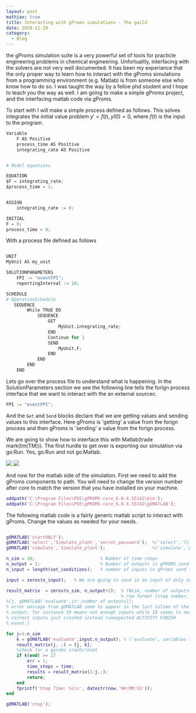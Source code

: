 ```yaml
---
layout: post
mathjax: true
title: Interacting with gProms simulations - The guild
date: 2020-11-20
category:
  - Blog
---
```


the gProms simulation suite is a very powerful set of tools for practicle engineering problems in chemical engineering. Unfortualtly, interfacing with the solvers are not very well documented. It has been my experiance that the only proper way to learn how to interact with the gProms simulations from a programming environment (e.g. Matlab) is from someone else who know how to do so. I was taught the way by a felloe phd student and I hope to teach you the way as well. I am going to make a simple gProms project, and the interfacing matlab code via gProms. 

To start with I will make a simple process defined as follows. This solves integrates the initial value problem $y'=f(t), y(0)=0$, where $f(t)$ is the input to the program.

```Python
Variable
    F AS Positive
    process_time AS Positive
    integrating_rate AS Positive


# Model equations

EQUATION
$F = integrating_rate;
$process_time = 1;


ASSIGN
    integrating_rate := 0;

INITIAL
F = 0;
process_time = 0;
```
With a process file defined as follows

```Python

UNIT
MyUnit AS my_unit

SOLUTIONPARAMETERS
    FPI := "eventFPI";
    reportingInterval := 10;

SCHEDULE
# OperationSchedule
   SEQUENCE
        While TRUE DO
            SEQUENCE
                GET
                    MyUnit.integrating_rate;
                END
                Continue for 1
                SEND
                    MyUnit.F;
                END
            END
        END
    END
```

Lets go over the process file to understand what is happening. In the SolutionParameters section we see the following line tells the forign process interface that we want to interact with the an external sourcec.
```Python
FPI := "eventFPI";
```
And the ``Get`` and ``Send`` blocks declare that we are getting values and sending values to this interface. Here gProms is 'getting' a value from the forign process and then gProms is 'sending' a value from the forign process. 

We are going to show how to interface this with Matlab(trade mark(tm(TM))). The first hurdle to get over is exporting our simulation via go:Run. Yes, go:Run and not go:Matlab.

![](/assets/imgs/Example.png)
![](/assets/imgs/Example_2.png)

And now for the matlab side of the simulation. First we need to add the gProms components to path. You will need to change the version number after core to match the version that you have installed on your machine. 

```matlab
addpath('C:\Program Files\PSE\gPROMS-core_6.0.4.55142\bin');
addpath('C:\Program Files\PSE\gPROMS-core_6.0.4.55142\gOMATLAB');
```

The following matlab code is a fairly generic matlab script to interact with gProms. Change the values as needed for your needs.

```matlab

gOMATLAB('startONLY');
gOMATLAB('select','Simulate_plant','secret_password');  %('select','file_name','encryption_password')
gOMATLAB('simulate','Simulate_plant');                  %('simulate','process_name')

n_sim = 10;                         % Number of time steps
n_output = 1;                       % Number of outputs in gPROMS send task
n_input = length(set_conditions);   % number of inputs in gProms send task

input = zeros(n_input);   % We are going to send in an input of only zeros

result_matrix  = zeros(n_sim, n_output+2);  % (Nsim, number of outputs+2) [outputs are the entities in gOMATLAB_send]
                                            % row format [step number, output values, gProms return code]
%[j, gOMATLAB('evaluate',in',number of outputs)];
% error message from gOMATLAB seem to appear in the last column of the
% output, for instance 19 means not enough inputs while 18 seems to mean
% correct inputs just crashed instead (unexpected ACTIVITY FINISH
% event.)

for j=1:n_sim
    k = gOMATLAB('evaluate',input,n_output); % ('evaluate', variables to gProms, number of variables to get from gProms )
    result_matrix(j, :) = [j, k]; 
    %check for a gproms crash/reset
    if k(end) >= 17
        err = 1;
        time_steps = time;
        results = result_matrix(1:j,:);
        return;
    end
    fprintf('Step Time: %s\n', datestr(now,'HH:MM:SS'));
end

gOMATLAB('stop');
```
